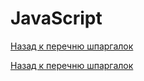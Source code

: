# JavaScript
[Назад к перечню шпаргалок](https://teratron.github.io/cheatsheet/)



[Назад к перечню шпаргалок](https://teratron.github.io/cheatsheet/)
